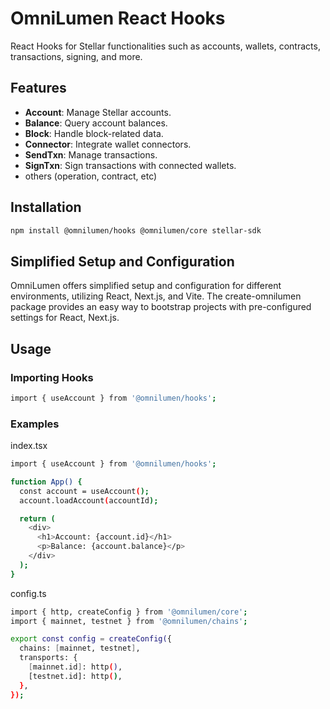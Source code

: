 # OmniLumen React Hooks

React Hooks for Stellar functionalities such as accounts, wallets, contracts, transactions, signing, and more.

## Features

- **Account**: Manage Stellar accounts.
- **Balance**: Query account balances.
- **Block**: Handle block-related data.
- **Connector**: Integrate wallet connectors.
- **SendTxn**: Manage transactions.
- **SignTxn**: Sign transactions with connected wallets.
- others (operation, contract, etc)

## Installation

```bash
npm install @omnilumen/hooks @omnilumen/core stellar-sdk
```

## Simplified Setup and Configuration

OmniLumen offers simplified setup and configuration for different environments, utilizing React, Next.js, and Vite. The create-omnilumen package provides an easy way to bootstrap projects with pre-configured settings for React, Next.js.

## Usage

### Importing Hooks

```bash
import { useAccount } from '@omnilumen/hooks';

```

### Examples

index.tsx

```bash
import { useAccount } from '@omnilumen/hooks';

function App() {
  const account = useAccount();
  account.loadAccount(accountId);

  return (
    <div>
      <h1>Account: {account.id}</h1>
      <p>Balance: {account.balance}</p>
    </div>
  );
}
```

config.ts

```bash
import { http, createConfig } from '@omnilumen/core';
import { mainnet, testnet } from '@omnilumen/chains';

export const config = createConfig({
  chains: [mainnet, testnet],
  transports: {
    [mainnet.id]: http(),
    [testnet.id]: http(),
  },
});
```
